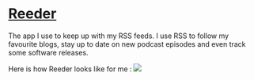 # [Reeder](http://reederapp.com/mac/)
The app I use to keep up with my RSS feeds. I use RSS to follow my favourite blogs, stay up to date on new podcast episodes and even track some software releases.

Here is how Reeder looks like for me :
![](https://i.imgur.com/Ps7WfYq.png)